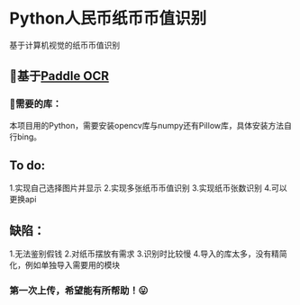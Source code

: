 # Python人民币纸币币值识别
基于计算机视觉的纸币币值识别
## :apple:基于[Paddle OCR](https://github.com/PaddlePaddle/PaddleOCR)
### :pear:需要的库：
本项目用的Python，需要安装opencv库与numpy还有Pillow库，具体安装方法自行bing。
## To do:
1.实现自己选择图片并显示
2.实现多张纸币币值识别
3.实现纸币张数识别
4.可以更换api
## 缺陷：
1.无法鉴别假钱
2.对纸币摆放有需求
3.识别时比较慢
4.导入的库太多，没有精简化，例如单独导入需要用的模块
### 第一次上传，希望能有所帮助！:stuck_out_tongue:
